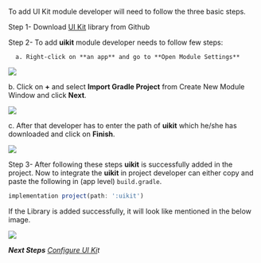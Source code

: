 To add UI Kit module developer will need to follow the three basic steps.

Step 1- Download [UI Kit](https://github.com/cometchat-pro/android-chat-ui-kit)  library from Github

Step 2- To add **uikit** module developer needs to follow few steps:

      a. Right-click on **an app** and go to **Open Module Settings**

![](https://res.cloudinary.com/developerhub/image/upload/v1637063973/v2_5163/rtffkns2eo239ecwb8wk.png)

   b. Click on **+** and select **Import Gradle Project** from Create New Module Window and click **Next**.

![](https://res.cloudinary.com/developerhub/image/upload/v1637063990/v2_5163/zlqxxdrai5u1os3snwiz.png)

c. After that developer has to enter the path of **uikit** which he/she has downloaded and click on **Finish**.

![](https://res.cloudinary.com/developerhub/image/upload/v1637064030/v2_5163/kioycd8fduebbgtkozgv.png)

Step 3- After following these steps **uikit** is successfully added in the project. Now to integrate the **uikit** in project developer can either copy and paste the following in (app level) `build.gradle`.

```javascript
implementation project(path: ':uikit')
```



If the Library is added successfully, it will look like mentioned in the below image.

![](https://res.cloudinary.com/developerhub/image/upload/v1637064130/v2_5163/rcgebhrzvxttxtgrxpdg.png)

_**Next Steps**  [Configure UI Ki](https://www.cometchat.com/docs/java-chat-ui-kit/overview#configure-ui-kit-library)t_